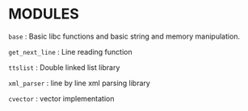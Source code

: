 # MODULES
`base` : Basic libc functions and basic string and memory manipulation.

`get_next_line` : Line reading function

`ttslist` : Double linked list library

`xml_parser` : line by line xml parsing library

`cvector` : vector implementation